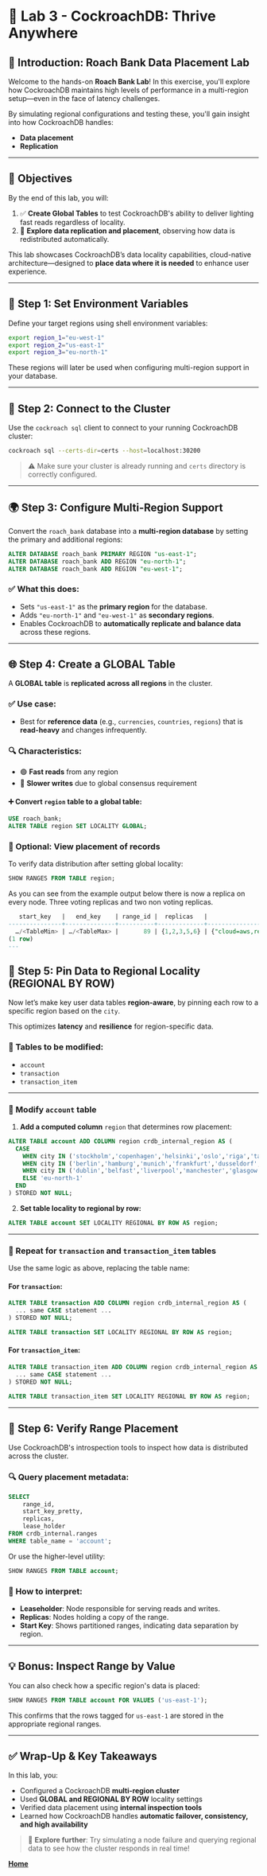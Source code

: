 # 🚀 **Lab 3 - CockroachDB: Thrive Anywhere**

## 🧪 **Introduction: Roach Bank Data Placement Lab**

Welcome to the hands-on **Roach Bank Lab**! In this exercise, you'll explore how CockroachDB maintains high levels of performance in a multi-region setup—even in the face of latency challenges.

By simulating regional configurations and testing these, you'll gain insight into how CockroachDB handles:

* **Data placement**
* **Replication**

---

## 🎯 **Objectives**

By the end of this lab, you will:

1. ✅ **Create Global Tables** to test CockroachDB's ability to deliver lighting fast reads regardless of locality.
2. 🔄 **Explore data replication and placement**, observing how data is redistributed automatically.

This lab showcases CockroachDB’s data locality capabilities, cloud-native architecture—designed to **place data where it is needed** to enhance user experience.

---

## 🔧 **Step 1: Set Environment Variables**

Define your target regions using shell environment variables:

```bash
export region_1="eu-west-1"
export region_2="us-east-1"
export region_3="eu-north-1"
```

These regions will later be used when configuring multi-region support in your database.

---

## 🔌 **Step 2: Connect to the Cluster**

Use the `cockroach sql` client to connect to your running CockroachDB cluster:

```bash
cockroach sql --certs-dir=certs --host=localhost:30200
```

> ⚠️ Make sure your cluster is already running and `certs` directory is correctly configured.

---

## 🌍 **Step 3: Configure Multi-Region Support**

Convert the `roach_bank` database into a **multi-region database** by setting the primary and additional regions:

```sql
ALTER DATABASE roach_bank PRIMARY REGION "us-east-1";
ALTER DATABASE roach_bank ADD REGION "eu-north-1";
ALTER DATABASE roach_bank ADD REGION "eu-west-1";
```

### ✅ What this does:

* Sets `"us-east-1"` as the **primary region** for the database.
* Adds `"eu-north-1"` and `"eu-west-1"` as **secondary regions**.
* Enables CockroachDB to **automatically replicate and balance data** across these regions.

---

## 🌐 **Step 4: Create a GLOBAL Table**

A **GLOBAL table** is **replicated across all regions** in the cluster.

### ✅ Use case:

* Best for **reference data** (e.g., `currencies`, `countries`, `regions`) that is **read-heavy** and changes infrequently.

### 🔍 Characteristics:

* 🟢 **Fast reads** from any region
* 🔴 **Slower writes** due to global consensus requirement

#### ➕ Convert `region` table to a global table:

```sql
USE roach_bank;
ALTER TABLE region SET LOCALITY GLOBAL;
```

### 🧭 Optional: View placement of records

To verify data distribution after setting global locality:

```sql
SHOW RANGES FROM TABLE region;
```

As you can  see from the example output below there is now a replica on every node. Three voting replicas and two non voting replicas.

```sql
   start_key   |   end_key    | range_id |  replicas   |                                                                  replica_localities                                                                  | voting_replicas | non_voting_replicas | learner_replicas | split_enforced_until
---------------+--------------+----------+-------------+------------------------------------------------------------------------------------------------------------------------------------------------------+-----------------+---------------------+------------------+-----------------------
  …/<TableMin> | …/<TableMax> |       89 | {1,2,3,5,6} | {"cloud=aws,region=eu-west-1","cloud=aws,region=us-east-1","cloud=aws,region=eu-north-1","cloud=aws,region=us-east-1","cloud=aws,region=eu-north-1"} | {2,3,5}         | {1,6}               | {}               | NULL
(1 row)
---
```

## 📌 **Step 5: Pin Data to Regional Locality (REGIONAL BY ROW)**

Now let’s make key user data tables **region-aware**, by pinning each row to a specific region based on the `city`.

This optimizes **latency** and **resilience** for region-specific data.

### 📘 Tables to be modified:

* `account`
* `transaction`
* `transaction_item`

---

### 🔁 Modify `account` table

1. **Add a computed column** `region` that determines row placement:

```sql
ALTER TABLE account ADD COLUMN region crdb_internal_region AS (
  CASE
    WHEN city IN ('stockholm','copenhagen','helsinki','oslo','riga','tallinn') THEN 'eu-north-1'
    WHEN city IN ('berlin','hamburg','munich','frankfurt','dusseldorf','leipzig','dortmund','essen','stuttgart','zurich','krakov','zagraeb','zaragoza','lodz','athens','bratislava','prague','sofia','bucharest','vienna','warsaw','budapest') THEN 'us-east-1'
    WHEN city IN ('dublin','belfast','liverpool','manchester','glasgow','birmingham','leeds','london','amsterdam','rotterdam','antwerp','hague','ghent','brussels','lyon','lisbon','toulouse','paris','cologne','seville','marseille','rome','milan','naples','turin','valencia','palermo','madrid','barcelona','sintra','lisbon') THEN 'eu-west-1'
    ELSE 'eu-north-1'
  END
) STORED NOT NULL;
```

2. **Set table locality to regional by row:**

```sql
ALTER TABLE account SET LOCALITY REGIONAL BY ROW AS region;
```

---

### 🔁 Repeat for `transaction` and `transaction_item` tables

Use the same logic as above, replacing the table name:

#### For `transaction`:

```sql
ALTER TABLE transaction ADD COLUMN region crdb_internal_region AS (
  ... same CASE statement ...
) STORED NOT NULL;

ALTER TABLE transaction SET LOCALITY REGIONAL BY ROW AS region;
```

#### For `transaction_item`:

```sql
ALTER TABLE transaction_item ADD COLUMN region crdb_internal_region AS (
  ... same CASE statement ...
) STORED NOT NULL;

ALTER TABLE transaction_item SET LOCALITY REGIONAL BY ROW AS region;
```

---

## 🧭 **Step 6: Verify Range Placement**

Use CockroachDB's introspection tools to inspect how data is distributed across the cluster.

### 🔍 Query placement metadata:

```sql
SELECT 
    range_id,
    start_key_pretty,
    replicas,
    lease_holder
FROM crdb_internal.ranges
WHERE table_name = 'account';
```

Or use the higher-level utility:

```sql
SHOW RANGES FROM TABLE account;
```

### 🧠 How to interpret:

* **Leaseholder**: Node responsible for serving reads and writes.
* **Replicas**: Nodes holding a copy of the range.
* **Start Key**: Shows partitioned ranges, indicating data separation by region.

---

## 💡 Bonus: Inspect Range by Value

You can also check how a specific region's data is placed:

```sql
SHOW RANGES FROM TABLE account FOR VALUES ('us-east-1');
```

This confirms that the rows tagged for `us-east-1` are stored in the appropriate regional ranges.

---

## ✅ **Wrap-Up & Key Takeaways**

In this lab, you:

* Configured a CockroachDB **multi-region cluster**
* Used **GLOBAL and REGIONAL BY ROW** locality settings
* Verified data placement using **internal inspection tools**
* Learned how CockroachDB handles **automatic failover, consistency, and high availability**

> 💬 **Explore further**: Try simulating a node failure and querying regional data to see how the cluster responds in real time!

[**Home**](/README.md)

